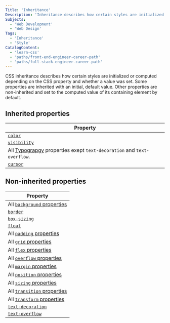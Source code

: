 ```yaml
---
Title: 'Inheritance'
Description: 'Inheritance describes how certain styles are initialized or computed depending on the CSS property and whether a value was set.'
Subjects:
  - 'Web Development'
  - 'Web Design'
Tags:
  - 'Inheritance'
  - 'Style'
CatalogContent:
  - 'learn-css'
  - 'paths/front-end-engineer-career-path'
  - 'paths/full-stack-engineer-career-path'
---
```


CSS inheritance describes how certain styles are initialized or computed depending on the CSS property and whether a value was set. Some properties are inherited with an initial, default value. Other properties are non-inherited and set to the computed value of its containing element by default.

## Inherited properties

<!-- prettier-ignore -->
| Property |
| --- |
| [`color`](https://www.codecademy.com/resources/docs/css/colors) |
| [`visibility`](https://www.codecademy.com/resources/docs/css/visibility) |
| All [Typograpgy](https://www.codecademy.com/resources/docs/css/typography) properties exept `text-decoration` and `text-overflow`. |
| [`cursor`](https://www.codecademy.com/resources/docs/css/cursor) |

## Non-inherited properties

<!-- prettier-ignore -->
| Property |
| --- |
| All [`background` properties](https://www.codecademy.com/resources/docs/css/background) |
| [`border`](https://www.codecademy.com/resources/docs/css/borders) |
| [`box-sizing`](https://www.codecademy.com/resources/docs/css/box-sizing) |
| [`float`](https://www.codecademy.com/resources/docs/css/floats) |
| All [`padding` properties](https://www.codecademy.com/resources/docs/css/padding) |
| All [`grid` properties](https://www.codecademy.com/resources/docs/css/grids) |
| All [`flex` properties](https://www.codecademy.com/resources/docs/css/flexbox) |
| All [`overflow` properties](https://www.codecademy.com/resources/docs/css/overflow) |https://www.codecademy.com/resources/docs/css/background |
| All [`margin` properties](https://www.codecademy.com/resources/docs/css/margins) |
| All [`position` properties](https://www.codecademy.com/resources/docs/css/position) |
| All [`sizing` properties](https://www.codecademy.com/resources/docs/css/sizing) |
| All [`transition` properties](https://www.codecademy.com/resources/docs/css/transition) |
| All [`transform` properties](https://www.codecademy.com/resources/docs/css/transform-functions/transform) |
| [`text-decoration`](https://www.codecademy.com/resources/docs/css/typography/text-decoration) |
| [`text-overflow`](https://www.codecademy.com/resources/docs/css/typography/text-overflow) |
